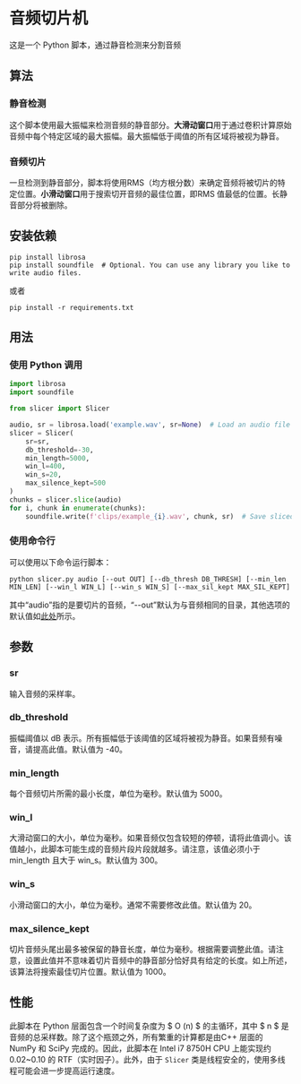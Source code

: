 # 音频切片机
这是一个 Python 脚本，通过静音检测来分割音频

## 算法

### 静音检测

这个脚本使用最大振幅来检测音频的静音部分。**大滑动窗口**用于通过卷积计算原始音频中每个特定区域的最大振幅。最大振幅低于阈值的所有区域将被视为静音。

### 音频切片

一旦检测到静音部分，脚本将使用RMS（均方根分数）来确定音频将被切片的特定位置。**小滑动窗口**用于搜索切开音频的最佳位置，即RMS 值最低的位置。长静音部分将被删除。

## 安装依赖

```shell
pip install librosa
pip install soundfile  # Optional. You can use any library you like to write audio files.
```

或者

```shell
pip install -r requirements.txt
```

## 用法

### 使用 Python 调用

```python
import librosa
import soundfile

from slicer import Slicer

audio, sr = librosa.load('example.wav', sr=None)  # Load an audio file with librosa
slicer = Slicer(
    sr=sr,
    db_threshold=-30,
    min_length=5000,
    win_l=400,
    win_s=20,
    max_silence_kept=500
)
chunks = slicer.slice(audio)
for i, chunk in enumerate(chunks):
    soundfile.write(f'clips/example_{i}.wav', chunk, sr)  # Save sliced audio files with soundfile
```

### 使用命令行

可以使用以下命令运行脚本：

```shell
python slicer.py audio [--out OUT] [--db_thresh DB_THRESH] [--min_len MIN_LEN] [--win_l WIN_L] [--win_s WIN_S] [--max_sil_kept MAX_SIL_KEPT]
```

其中“audio”指的是要切片的音频，“--out”默认为与音频相同的目录，其他选项的默认值如[此处](#参数)所示。

## 参数

### sr

输入音频的采样率。

### db_threshold

振幅阈值以 dB 表示。所有振幅低于该阈值的区域将被视为静音。如果音频有噪音，请提高此值。默认值为 -40。

### min_length


每个音频切片所需的最小长度，单位为毫秒。默认值为 5000。

### win_l

大滑动窗口的大小，单位为毫秒。如果音频仅包含较短的停顿，请将此值调小。该值越小，此脚本可能生成的音频片段片段就越多。请注意，该值必须小于 min_length 且大于 win_s。默认值为 300。

### win_s

小滑动窗口的大小，单位为毫秒。通常不需要修改此值。默认值为 20。

### max_silence_kept

切片音频头尾出最多被保留的静音长度，单位为毫秒。根据需要调整此值。请注意，设置此值并不意味着切片音频中的静音部分恰好具有给定的长度。如上所述，该算法将搜索最佳切片位置。默认值为 1000。

## 性能

此脚本在 Python 层面包含一个时间复杂度为 $ O (n) $ 的主循环，其中  $ n $ 是音频的总采样数。除了这个瓶颈之外，所有繁重的计算都是由C++ 层面的 NumPy 和 SciPy 完成的。因此，此脚本在 Intel i7 8750H CPU 上能实现约 0.02~0.10 的 RTF（实时因子）。此外，由于 `Slicer` 类是线程安全的，使用多线程可能会进一步提高运行速度。
